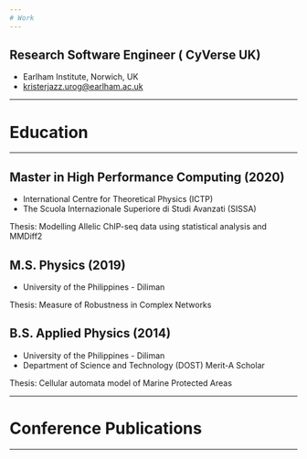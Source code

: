 ```yaml
---
# Work
---
```



## Research Software Engineer ( CyVerse UK)
- Earlham Institute, Norwich, UK
- kristerjazz.urog@earlham.ac.uk

---
# Education
---

## Master in High Performance Computing (2020)
- International Centre for Theoretical Physics (ICTP)
- The Scuola Internazionale Superiore di Studi Avanzati (SISSA)

Thesis: Modelling Allelic ChIP-seq data using statistical analysis and MMDiff2

## M.S. Physics (2019)
- University of the Philippines - Diliman

Thesis: Measure of Robustness in Complex Networks

## B.S. Applied Physics (2014)
- University of the Philippines - Diliman
- Department of Science and Technology (DOST) Merit-A Scholar

Thesis: Cellular automata model of Marine Protected Areas

---
# Conference Publications
---
